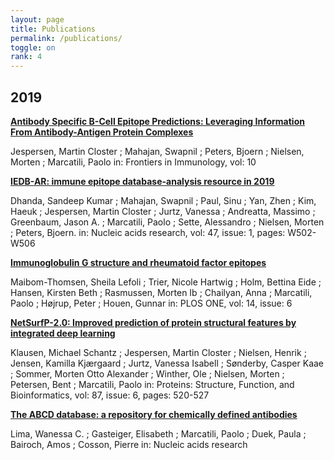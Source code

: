 ```yaml
---
layout: page
title: Publications
permalink: /publications/
toggle: on
rank: 4
---
```



## 2019

[**Antibody Specific B-Cell Epitope Predictions: Leveraging Information From Antibody-Antigen Protein Complexes**](https://www.frontiersin.org/articles/10.3389/fimmu.2019.00298/full)

Jespersen, Martin Closter ; Mahajan, Swapnil ; Peters, Bjoern ; Nielsen, Morten ; Marcatili, Paolo
in: Frontiers in Immunology, vol: 10

[**IEDB-AR: immune epitope database-analysis resource in 2019**](https://academic.oup.com/nar/article/47/W1/W502/5494780)

Dhanda, Sandeep Kumar ; Mahajan, Swapnil ; Paul, Sinu ; Yan, Zhen ; Kim, Haeuk ; Jespersen, Martin Closter ; Jurtz, Vanessa ; Andreatta, Massimo ; Greenbaum, Jason A. ; Marcatili, Paolo ; Sette, Alessandro ; Nielsen, Morten ; Peters, Bjoern.
in: Nucleic acids research, vol: 47, issue: 1, pages: W502-W506

[**Immunoglobulin G structure and rheumatoid factor epitopes**](https://journals.plos.org/plosone/article?id=10.1371/journal.pone.0217624)

Maibom-Thomsen, Sheila Lefoli ; Trier, Nicole Hartwig ; Holm, Bettina Eide ; Hansen, Kirsten Beth ; Rasmussen, Morten Ib ; Chailyan, Anna ; Marcatili, Paolo ; Højrup, Peter ; Houen, Gunnar
in: PLOS ONE, vol: 14, issue: 6

[**NetSurfP-2.0: Improved prediction of protein structural features by integrated deep learning**](https://onlinelibrary.wiley.com/doi/full/10.1002/prot.25674)

Klausen, Michael Schantz ; Jespersen, Martin Closter ; Nielsen, Henrik ; Jensen, Kamilla Kjærgaard ; Jurtz, Vanessa Isabell ; Sønderby, Casper Kaae ; Sommer, Morten Otto Alexander ; Winther, Ole ; Nielsen, Morten ; Petersen, Bent ; Marcatili, Paolo
in: Proteins: Structure, Function, and Bioinformatics, vol: 87, issue: 6, pages: 520-527

[**The ABCD database: a repository for chemically defined antibodies**](https://academic.oup.com/nar/advance-article/doi/10.1093/nar/gkz714/5549708)

Lima, Wanessa C. ; Gasteiger, Elisabeth ; Marcatili, Paolo ; Duek, Paula ; Bairoch, Amos ; Cosson, Pierre
in: Nucleic acids research

